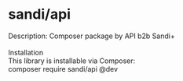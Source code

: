 # sandi/api
Description: Composer package by API b2b Sandi+ </br> </br>
Installation </br>
This library is installable via Composer: </br>
composer require sandi/api @dev </br>
